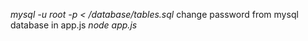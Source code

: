 _mysql -u root -p < /database/tables.sql_
change password from mysql database in app.js
_node app.js_
